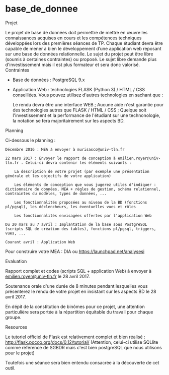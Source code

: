 # base_de_donnee

Projet

Le projet de base de données doit permettre de mettre en œuvre les connaissances acquises en cours et les compétences techniques développées lors des premières séances de TP. Chaque étudiant devra être capable de mener à bien le développement d’une application web reposant sur une base de données relationnelle. Le sujet du projet peut être libre (soumis à certaines contraintes) ou proposé. Le sujet libre demande plus d'investissement mais il est plus formateur et sera donc valorisé.
Contraintes

- Base de données : PostgreSQL 9.x

- Application Web : technologies FLASK (Python 3) / HTML / CSS conseillées. Vous pouvez utilisez d'autres technologies en sachant que : 

    Le rendu devra être une interface WEB ; 
    Aucune aide n'est garantie pour des technologies autres que FLASK / HTML / CSS ;
    Quelque soit l'investissement et la performance de l'étudiant sur une technonologie, la notation se fera majoritairement sur les aspects BD.

Planning

Ci-dessous le planning : 

    Décembre 2016 : MEA à envoyer à murisasco@univ-tln.fr

    22 mars 2017 : Envoyer le rapport de conception à emilien.royer@univ-tln.fr . Celui-ci devra contenir les éléments suivants :

        La description de votre projet (par exemple une présentation générale et les objectifs de votre application)

        Les éléments de conception que vous jugerez utiles d'indiquer : dictionnaire de données, MEA + règles de gestion, schéma relationnel, contraintes du modèles, types de données, ...

        Les fonctionnalités proposées au niveau de la BD (fonctions pl/pgsql), les déclencheurs, les éventuelles vues et rôles 

        Les fonctionnalités envisagées offertes par l'application Web

    Du 20 mars au 7 avril : Implantation de la base sous PostgreSQL (scripts SQL de création des tables), fonctions pl/pgsql, triggers, vues, ...

    Courant avril : Application Web 

Pour construire votre MEA : DIA ou https://launchpad.net/analysesi

Evaluation

Rapport complet et codes (scripts SQL + application Web) à envoyer à emilien.royer@univ-tln.fr le 28 avril 2017.

Soutenance orale d'une durée de 8 minutes pendant lesquelles vous présenterez le rendu de votre projet en insistant sur les aspects BD le 28 avril 2017.

En dépit de la constitution de binômes pour ce projet, une attention particulière sera portée à la répartition équitable du travail pour chaque groupe.

Resources

Le tutoriel officiel de Flask est relativement complet et bien réalisé : http://flask.pocoo.org/docs/0.12/tutorial/ (Attention, celui-ci utilise SQLlite comme référence de SGBDR mais c'est bien postgreSQL que nous utilisons pour le projet)

Toutefois une séance sera bien entendu consacrée à la découverte de cet outil.

